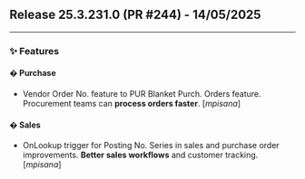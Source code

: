## Release 25.3.231.0 (PR #244) - 14/05/2025
---
### ✨ Features

#### � Purchase
  * Vendor Order No. feature to PUR Blanket Purch. Orders feature. Procurement teams can **process orders faster**. [*mpisana*]

#### �️ Sales
  * OnLookup trigger for Posting No. Series in sales and purchase order improvements. **Better sales workflows** and customer tracking. [*mpisana*]

